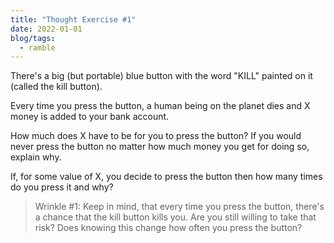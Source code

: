 ```yaml
---
title: "Thought Exercise #1"
date: 2022-01-01
blog/tags:
  - ramble
---
```


There's a big (but portable) blue button with the word "KILL" painted on it (called the kill button).

Every time you press the button, a human being on the planet dies and X money is added to your bank account.

How much does X have to be for you to press the button? If you would never press the button no matter how much money you get for doing so, explain why.

If, for some value of X, you decide to press the button then how many times do you press it and why?

> Wrinkle \#1: Keep in mind, that every time you press the button, there's a chance that the kill button kills you. Are you still willing to take that risk? Does knowing this change how often you press the button?
